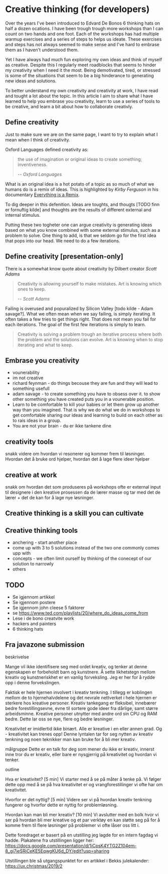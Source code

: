 # Creative thinking (for developers)

Over the years I've been introduced to Edvard De Bonos 6 thinking hats on half a dozen ocations. 
I have been trough trough more workshops than I can count on two hands and one foot. 
Each of the workshops has had multiple warmup exercises and a series of steps to helps us ideate. 
These exercises and steps has not always seemed to make sense and I've hard to embrase them as
I haven't understood them.

Yet I have always had much fun exploring my own ideas and think of myself as creative. Despite this 
I regularly meet roadblocks that seems to hinder my creativity when I need it the most. Being demotivated, 
tired, or stressed is some of the situations that seem to be a big hinderance to generating new ideas and solutions.

To better understand my own creativity and creativity at work, I have read and tought a lot about the topic.
In this article I aim to share what I have learned to help you embrase you creativity, learn to use a series of tools to 
be creative, and learn a bit about how to collaborate creativly. 


## Define creativity

Just to make sure we are on the same page, I want to try to explain what I mean 
when I think of creativity.

Oxford Languages defined creativity as:
> the use of imagination or original ideas to create something; inventiveness.
>
>-- <cite>Oxford Languages</cite>

What is an original idea is a hot potato of a topic as so much of what we humans do is a 
remix of ideas. This is highlighted by *Kirby Ferguson* in his documentary [Everything is a Remix](https://www.everythingisaremix.info/).

To dig deeper in this defenition. Ideas are toughts, and thougts [TODO finn er fornuftig kilde] and thoughts are the results of different external and internal stimulus. 

Putting these two togheter one can argue creativity is generating ideas based on what you know combined with some external stimulus, such as a problem to solve. One thing to add, is that we seldom go for the first idea that pops into our head. We need to do a few iterations.

## Define creativity [presentation-only]

There is a somewhat know quote about creativity by Dilbert creator *Scott Adams*
> Creativity is allowing yourself to make mistakes. Art is knowing which ones to keep.
>
> -- <cite>Scott Adams</cite>

Failing is overused and popuralized by Silicon Valley [todo kilde - Adam savage?]. 
What we often mean when we say failing, is simply iterating. It often takes a few tries to get things right. That does not mean you fail for each iterations. The goal of the first few iterations is simply to learn.

> Creativity is solving a problem trough an iterative process where both the problem and the solutions can evolve. Art is knowing when to stop iterating and what to keep. 


## Embrase you creativity

 - vounerability
 - im not creative
 - richard feynman - do things becouse they are fun and they will lead to something usefull
 - adam savage - to create something you have to obsess over it. to show other something you have created puts you in a vounerable position.
 - Learn to be comfortable to kill your babies or let them grow up another way than you imagined. That is why we do what we do in workshops to get comfortable sharing our ideas and learning to build on each other as to rais ideas in a group.
 - You are not your brain - du er ikke tankene dine
 
## creativity  tools

snakk videre om hvordan vi resonerer og kommer frem til løsninger. Hvordan det å bruke ord hjelper, hvordan det å lage flere ideer hjelper


## creative at work
snakk om hvordan det som produseres på workshops ofte er external input til designere i den kreative prosessen da de lærer masse og tar med det de lærer + det de kan for å lage nye løsninger. 





 ## Creative thinking is a skill you can cultivate

 ## Creative thinking tools

 - anchering - start another place
 - come up with 3  to 5 solutions instead of the two one commonly comes upp with
 - concepts - we often limit ourself by thinking of the conecept of our solution to narrowly
 - others


 ## TODO
 - Se igjennom artikkel 
 - Se igjennom postere
 - Se igjennom john cleese 5 faktorer
 - se https://www.ted.com/playlists/20/where_do_ideas_come_from
 - Lese i de bono creatvite work
 - hackers and painters
 - 6 thinking hats
 
 
 ## Fra javazone submission
 
 beskrivelse
 
 Mange vil ikke identifisere seg med ordet kreativ, og tenker at denne egenskapen er forbeholdt barn og kunstnere. Å sette likhetstegn mellom kreativ og kunstneriskhet er en vanlig forveksling. Jeg er her for å rydde opp i denne forvekslingen. 

Faktisk er hele hjernen involvert i kreativ tenkning. I tillegg er koblingen mellom de to hjernehalvdelene og det nevrale nettverket i hele hjernen er sterkere hos kreative personer. Kreativ tankegang er fleksibel, innebærer bedre forestillingsevne, evne til sortere gode ideer fra dårlige, samt større arbeidsminne. Kreative personer utnytter med andre ord sin CPU og RAM bedre. Dette lar oss se nye, flere og bedre løsninger. 

Kreativitet er imidlertid ikke binært. Alle er kreative i en eller annen grad. Og - kreativitet kan trenes opp! Denne lyntalen tar for seg nytten av kreativ tenkning og noen teknikker man kan bruke for å bli mer kreativ.


målgruppe
Dette er en talk for deg som mener du ikke er kreativ, innerst inne tror du er kreativ, eller bare er nysgjerrig på kreativitet og hvordan vi tenker.

outline
 
 Hva er kreativitet? [5 min]
Vi starter med å se på måter å tenke på. Vi følger dette opp med å se på hva kreativitet er og vrangforestillinger vi ofte har om kreativitet.

Hvorfor er det nyttig? [5 min]
Videre ser vi på hvordan kreativ tenkning fungerer og hvorfor dette er nyttig for problemløsning.

Hvordan kan man bli mer kreativ? [10 min]
Vi avslutter med en bolk hvor vi ser på hvordan bli mer kreative og et par verktøy en kan støtte seg på for å komme frem til flere løsninger på problemer vi ofte låser oss litt i.

Dette foredraget er basert på en utstilling jeg lagde for en intern fagdag vi hadde. Plakatene fra utstillingen ligger her: https://docs.google.com/presentation/d/1iCpsK4YTG2Z104em-8_gi7ieSRiCeKE5EqwgKU6d_DY/edit?usp=sharing

Utstillingen ble så utgangspunktet for en artikkel i Bekks julekalender: https://ux.christmas/2019/2
